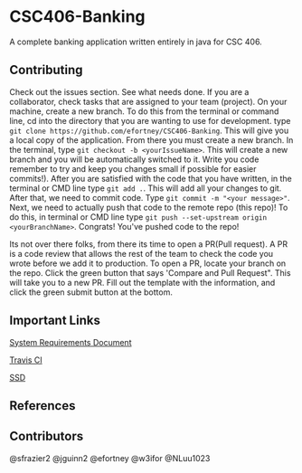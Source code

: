 # CSC406-Banking

A complete banking application written entirely in java for CSC 406.

## Contributing

Check out the issues section. See what needs done. If you are a collaborator, check tasks that are assigned to your team (project).
On your machine, create a new branch. To do this from the terminal or command line, cd into the directory that you are wanting to use 
for development. type `git clone https://github.com/efortney/CSC406-Banking`. This will give you a local copy of the application. 
From there you must create a new branch. In the terminal, type `git checkout -b <yourIssueName>`. This will create a new branch and 
you will be automatically switched to it. Write you code remember to try and keep you changes small if possible for easier commits!). After 
you are satisfied with the code that you have written, in the terminal or CMD line type `git add .`. This will add all your changes to git. After that, we need to commit code. Type `git commit -m "<your message>"`. Next, we 
need to actually push that code to the remote repo (this repo)! To do this, in terminal or CMD line type `git push --set-upstream origin <yourBranchName>`.
Congrats! You've pushed code to the repo! 

Its not over there folks, from there its time to open a PR(Pull request). A PR is a code review that allows the rest of the team to 
check the code you wrote before we add it to production. To open a PR, locate your branch on the repo. Click the green button that says 'Compare and Pull Request". 
This will take you to a new PR. Fill out the template with the information, and click the green submit button at the bottom. 

## Important Links

[System Requirements Document](https://docs.google.com/document/d/1kz9yxNWGxVx86ZwvyPG9IBhOVqDiWzWNiXMu-xa36Ps/edit)

[Travis CI](https://travis-ci.com/)

[SSD](https://www.lucidchart.com/invitations/accept/103c2188-c453-4cbf-a609-4075512cdcaa)

## References 


## Contributors 

@sfrazier2
@jguinn2
@efortney
@w3ifor
@NLuu1023
